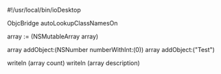     
#!/usr/local/bin/ioDesktop

ObjcBridge autoLookupClassNamesOn

array := (NSMutableArray array) 

array addObject:(NSNumber numberWithInt:(0))
array addObject:("Test")

writeln (array count)
writeln (array description)

